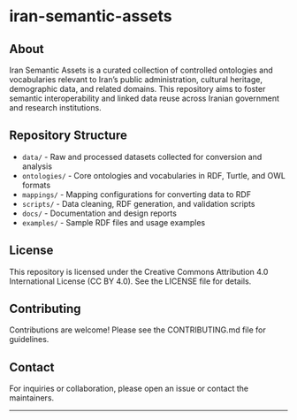 # iran-semantic-assets

## About
Iran Semantic Assets is a curated collection of controlled ontologies and vocabularies relevant to Iran’s public administration, cultural heritage, demographic data, and related domains. This repository aims to foster semantic interoperability and linked data reuse across Iranian government and research institutions.

## Repository Structure
- `data/` - Raw and processed datasets collected for conversion and analysis
- `ontologies/` - Core ontologies and vocabularies in RDF, Turtle, and OWL formats
- `mappings/` - Mapping configurations for converting data to RDF
- `scripts/` - Data cleaning, RDF generation, and validation scripts
- `docs/` - Documentation and design reports
- `examples/` - Sample RDF files and usage examples

## License
This repository is licensed under the Creative Commons Attribution 4.0 International License (CC BY 4.0). See the LICENSE file for details.

## Contributing
Contributions are welcome! Please see the CONTRIBUTING.md file for guidelines.

## Contact
For inquiries or collaboration, please open an issue or contact the maintainers.

---

